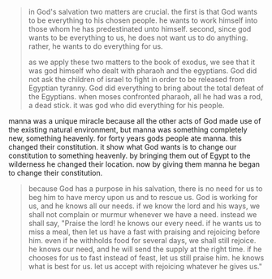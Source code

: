 > in God's salvation two matters are crucial. the first is that God wants to be everything to his chosen people. he wants to work himself into those whom he has predestinated unto himself. second, since god wants to be everything to us, he does not want us to do anything. rather, he wants to do everything for us.
>
> as we apply these two matters to the book of exodus, we see that it was god himself who dealt with pharaoh and the egyptians. God did not ask the children of israel to fight in order to be released from Egyptian tyranny. God did everything to bring about the total defeat of the Egyptians. when moses confronted pharaoh, all he had was a rod, a dead stick. it was god who did everything for his people.

manna was a unique miracle because all the other acts of God made use of the existing natural environment, but manna was something completely new, something heavenly. for forty years gods people ate manna. this changed their constitution. it show what God wants is to change our constitution to something heavenly. by bringing them out of Egypt to the wilderness he changed their location. now by giving them manna he began to change their constitution.

> because God has a purpose in his salvation, there is no need for us to beg him to have mercy upon us and to rescue us. God is working for us, and he knows all our needs. if we know the lord and his ways, we shall not complain or murmur whenever we have a need. instead we shall say, "Praise the lord! he knows our every need. if he wants us to miss a meal, then let us have a fast with praising and rejoicing before him. even if he withholds food for several days, we shall still rejoice. he knows our need, and he will send the supply at the right time. if he chooses for us to fast instead of feast, let us still praise him. he knows what is best for us. let us accept with rejoicing whatever he gives us."

